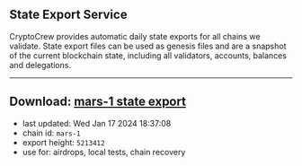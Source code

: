 ## State Export Service
CryptoCrew provides automatic daily state exports for all chains we validate. State export files can be used as genesis files and are a snapshot of the current blockchain state, including all validators, accounts, balances and delegations.

---
**Download: [mars-1 state export](https://dl.ccvalidators.com/SERVICE/mars/mars-1_export_5213412.json)**
---

- last updated: Wed Jan 17 2024 18:37:08
- chain id: `mars-1`
- export height: `5213412`
- use for: airdrops, local tests, chain recovery
